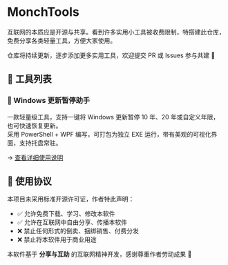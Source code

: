 # MonchTools

互联网的本质应是开源与共享。看到许多实用小工具被收费限制，特搭建此仓库，免费分享各类轻量工具，方便大家使用。

仓库将持续更新，逐步添加更多实用工具，欢迎提交 PR 或 Issues 参与共建 🌟


## 📁 工具列表

### 🔄 Windows 更新暂停助手
一款轻量级工具，支持一键将 Windows 更新暂停 10 年、20 年或自定义年限，也可快速恢复更新。  
采用 PowerShell + WPF 编写，可打包为独立 EXE 运行，带有美观的可视化界面，支持托盘常驻。

→ [查看详细使用说明](https://github.com/monch-bot/MonchTools/blob/main/WinUpdatePauseTool/WinUpdatePauseTool.md)


## 📜 使用协议

本项目未采用标准开源许可证，作者特此声明：

- ✅ 允许免费下载、学习、修改本软件  
- ✅ 允许在互联网中自由分享、传播本软件  
- ❌ 禁止任何形式的倒卖、捆绑销售、付费分发  
- ❌ 禁止将本软件用于商业用途  

本软件基于 **分享与互助** 的互联网精神开发，感谢尊重作者劳动成果 🙏